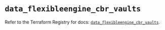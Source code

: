# `data_flexibleengine_cbr_vaults`

Refer to the Terraform Registry for docs: [`data_flexibleengine_cbr_vaults`](https://registry.terraform.io/providers/flexibleenginecloud/flexibleengine/1.46.0/docs/data-sources/cbr_vaults).
